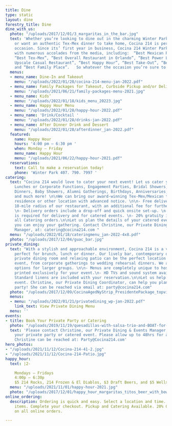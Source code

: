 ```yaml
---
title: Dine
type: static
layout: dine
forestry_title: Dine
dine_with_us:
  photo: "/uploads/2017/12/01/3_margaritas_in_the_bar.jpg"
  text: 'Whether you’re looking to dine out in the charming Winter Park Historic District
    or want an authentic Tex-Mex dinner to take home, Cocina 214 is perfect for every
    occasion. Since its’ first year in business, Cocina 214 Winter Park has been blessed
    with numerous accolades from the media, including:  “Best Mexican Restaurant”,
    “Best Tex-Mex”, “Best Overall Restaurant in Orlando”, “Best Power Lunch”, “Best
    Upscale Casual Restaurant”, “Best Happy Hour”, “Best Take-Out”, “Best Appetizer”,
    and “Best Family Place”.   So whatever the occasion you’re sure to enjoy.'
  menus:
  - menu_name: Dine-In and Takeout
    menu: "/uploads/2022/01/28/cocina-214-menu-jan-2022.pdf"
  - menu_name: Family Packages for Takeout, Curbside Pickup and/or Delivery
    menu: "/uploads/2021/06/21/family-packages-menu-2021.jpg"
  - menu_name: Kids’
    menu: "/uploads/2022/01/18/kids_menu_20223.jpg"
  - menu_name: Happy Hour Menu
    menu: "/uploads/2022/01/28/happy-hour-2022.pdf"
  - menu_name: 'Drink/Cocktail '
    menu: "/uploads/2022/01/28/drinks-jan-2022.pdf"
  - menu_name: After Dinner Drink and Dessert
    menu: "/uploads/2022/01/28/afterdinner_jan-2022.pdf"
  featured:
    name: Happy Hour
    hours: '4:00 pm – 6:30 pm '
    when: Monday – Friday
    menu_name: Happy Hour
    menu: "/uploads/2021/06/22/happy-hour-2021.pdf"
  reservations:
    text: Call to make a reservation today!
    phone: 'Winter Park 407. 790. 7997 '
catering:
  text: "Cocina 214 would love to cater your next event! Let us cater your Office
    Lunches or Corporate Functions, Engagement Parties, Bridal Showers, Rehearsal
    Dinners, Baby Showers, Alumni Gatherings, Birthdays, Anniversaries, Holiday Parties
    and much more! \n\nWe can bring our award-winning Tex-Mex/Mexican to your work,
    residence or other location with advanced notice. \n\n- Free delivery within a
    10-mile radius of our restaurant, with an additional fee for further mileage.
    \n- Delivery orders include a drop-off and quick onsite set-up. \n- Minimum Order
    is required for delivery and for catered events. \n- 20% gratuity is added to
    all Catering orders.\n\nLet us plan the details of your catered event so that
    you can enjoy your gathering. Contact Christine, our Private Dining & Catering
    Manager, at: catering@cocina214.com "
  menu: "/uploads/2022/01/18/cateringmenu_jan-2022-4x8.pdf"
  photo: "/uploads/2017/12/04/guac_bar.jpg"
private_dining:
  text: "With a stylish and approachable environment, Cocina 214 is a vibrant spot
    perfect for brunch, lunch or dinner. Our lively bar, contemporary dining room,
    private dining room and relaxing patio can be the perfect location for any major
    event, from corporate gatherings to wedding rehearsal dinners. We also offer buy-out
    options for larger groups. \n\n- Menus are completely unique to host’s needs &
    printed exclusively for your event.\n- HD TVs and sound system available for use.\n-
    Standard linens are included with your reservation.\n\nLet us help plan your momentous
    event. Christine, our Private Dining Coordinator, can help you plan your perfect
    party! She can be reached via email at: party@cocina214.com"
  photo: "/uploads/2017/12/09/CocinaAgedNyStrip_PresidentePackage_topview_optimized.jpg"
  menus:
  - menu: "/uploads/2022/01/21/privatedining_wp-jan-2022.pdf"
    link_text: View Private Dining Menu
  menu: ''
events:
- title: Book Your Private Party or Catering
  photo: "/uploads/2019/11/19/quesadillas-with-salsa-trio-and-BOAT-for-catering.jpg"
  text: 'Please contact Christine, our Private Dining & Events Manager, to help plan
    your private party or catered event. Please allow up to 48hrs for a response.
    Christine can be reached at: Party@Cocina214.com'
hero_photos:
- "/uploads/2021/11/12/Cocina-214-41-2.jpg"
- "/uploads/2021/11/12/Cocina-214-Patio.jpg"
happy_hour:
  text: |2-

    Mondays – Fridays
    4:00p – 6:30p
    $5 214 Rocks, 214 Frozen & El Diablos, $3 Draft Beers, and $5 Wells
  menu: "/uploads/2021/11/01/happy-hour-2021.jpg"
  photo: "/uploads/2017/12/01/happy_hour_margaritas_titos_beer_with_bowl_of_limes.jpg"
online_ordering:
  description: Ordering is quick and easy. Select a location and time. Choose your
    items. Complete your checkout. Pickup and Catering Available. 20% Gratuity added
    on all online orders.

---
```

